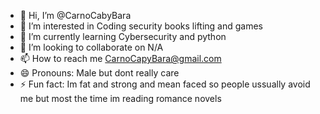 - 👋 Hi, I’m @CarnoCabyBara
- 👀 I’m interested in Coding security books lifting and games
- 🌱 I’m currently learning Cybersecurity and python
- 💞️ I’m looking to collaborate on N/A
- 📫 How to reach me CarnoCapyBara@gmail.com 
- 😄 Pronouns: Male but dont really care
- ⚡ Fun fact: Im fat and strong and mean faced so people ussually avoid me but most the time im reading romance novels
<!---
CarnoCabyBara/CarnoCabyBara is a ✨ special ✨ repository because its `README.md` (this file) appears on your GitHub profile.
You can click the Preview link to take a look at your changes.
--->
